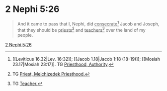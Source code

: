 # 2 Nephi 5:26

> And it came to pass that I, Nephi, did <u>consecrate</u>[^a] Jacob and Joseph, that they should be <u>priests</u>[^b] and <u>teachers</u>[^c] over the land of my people.

[2 Nephi 5:26](https://www.churchofjesuschrist.org/study/scriptures/bofm/2-ne/5?lang=eng&id=p26#p26)


[^a]: [[Leviticus 16.32|Lev. 16:32]]; [[Jacob 1.18|Jacob 1:18 (18-19)]]; [[Mosiah 23.17|Mosiah 23:17]]. TG [Priesthood, Authority](https://www.churchofjesuschrist.org/study/scriptures/tg/priesthood-authority?lang=eng).
[^b]: TG [Priest, Melchizedek Priesthood.](https://www.churchofjesuschrist.org/study/scriptures/tg/priest-melchizedek-priesthood?lang=eng)
[^c]: TG [Teacher.](https://www.churchofjesuschrist.org/study/scriptures/tg/teacher?lang=eng)
